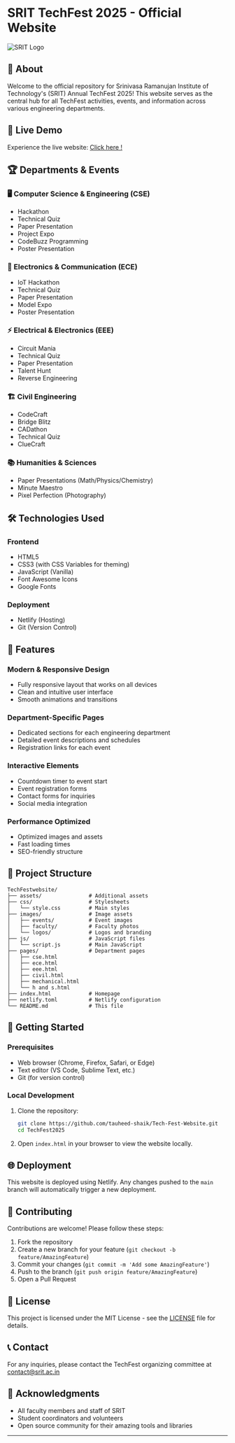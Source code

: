 # SRIT TechFest 2025 - Official Website

![SRIT Logo](images/logos/SRIT-LOGO.png)

## 🌟 About
Welcome to the official repository for Srinivasa Ramanujan Institute of Technology's (SRIT) Annual TechFest 2025! This website serves as the central hub for all TechFest activities, events, and information across various engineering departments.

## 🚀 Live Demo
Experience the live website: [Click here !](https://mytechfest.netlify.app/)

## 🏆 Departments & Events

### 🖥️ Computer Science & Engineering (CSE)
- Hackathon
- Technical Quiz
- Paper Presentation
- Project Expo
- CodeBuzz Programming
- Poster Presentation

### 🔌 Electronics & Communication (ECE)
- IoT Hackathon
- Technical Quiz
- Paper Presentation
- Model Expo
- Poster Presentation

### ⚡ Electrical & Electronics (EEE)
- Circuit Mania
- Technical Quiz
- Paper Presentation
- Talent Hunt
- Reverse Engineering

### 🏗️ Civil Engineering
- CodeCraft
- Bridge Blitz
- CADathon
- Technical Quiz
- ClueCraft

### 📚 Humanities & Sciences
- Paper Presentations (Math/Physics/Chemistry)
- Minute Maestro
- Pixel Perfection (Photography)

## 🛠️ Technologies Used

### Frontend
- HTML5
- CSS3 (with CSS Variables for theming)
- JavaScript (Vanilla)
- Font Awesome Icons
- Google Fonts

### Deployment
- Netlify (Hosting)
- Git (Version Control)

## 🎯 Features

### Modern & Responsive Design
- Fully responsive layout that works on all devices
- Clean and intuitive user interface
- Smooth animations and transitions

### Department-Specific Pages
- Dedicated sections for each engineering department
- Detailed event descriptions and schedules
- Registration links for each event

### Interactive Elements
- Countdown timer to event start
- Event registration forms
- Contact forms for inquiries
- Social media integration

### Performance Optimized
- Optimized images and assets
- Fast loading times
- SEO-friendly structure

## 📂 Project Structure

```
TechFestwebsite/
├── assets/               # Additional assets
├── css/                  # Stylesheets
│   └── style.css         # Main styles
├── images/               # Image assets
│   ├── events/           # Event images
│   ├── faculty/          # Faculty photos
│   └── logos/            # Logos and branding
├── js/                   # JavaScript files
│   └── script.js         # Main JavaScript
├── pages/                # Department pages
│   ├── cse.html
│   ├── ece.html
│   ├── eee.html
│   ├── civil.html
│   ├── mechanical.html
│   └── h and s.html
├── index.html            # Homepage
├── netlify.toml          # Netlify configuration
└── README.md             # This file
```

## 🚀 Getting Started

### Prerequisites
- Web browser (Chrome, Firefox, Safari, or Edge)
- Text editor (VS Code, Sublime Text, etc.)
- Git (for version control)

### Local Development
1. Clone the repository:
   ```bash
   git clone https://github.com/tauheed-shaik/Tech-Fest-Website.git
   cd TechFest2025
   ```

2. Open `index.html` in your browser to view the website locally.

## 🌐 Deployment
This website is deployed using Netlify. Any changes pushed to the `main` branch will automatically trigger a new deployment.

## 🤝 Contributing
Contributions are welcome! Please follow these steps:
1. Fork the repository
2. Create a new branch for your feature (`git checkout -b feature/AmazingFeature`)
3. Commit your changes (`git commit -m 'Add some AmazingFeature'`)
4. Push to the branch (`git push origin feature/AmazingFeature`)
5. Open a Pull Request

## 📜 License
This project is licensed under the MIT License - see the [LICENSE](LICENSE) file for details.

## 📞 Contact
For any inquiries, please contact the TechFest organizing committee at [contact@srit.ac.in](mailto:smahammedtauheed@gmail.com)

## 🙏 Acknowledgments
- All faculty members and staff of SRIT
- Student coordinators and volunteers
- Open source community for their amazing tools and libraries

---


